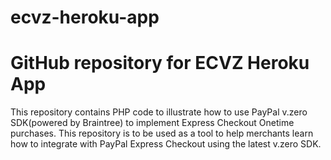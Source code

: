 # ecvz-heroku-app
# GitHub repository for ECVZ Heroku App
This repository contains PHP code to illustrate how to use PayPal v.zero SDK(powered by Braintree) to 
implement Express Checkout Onetime purchases. This repository is to be used as a tool to help merchants learn how to integrate with PayPal Express Checkout using the latest v.zero SDK.
